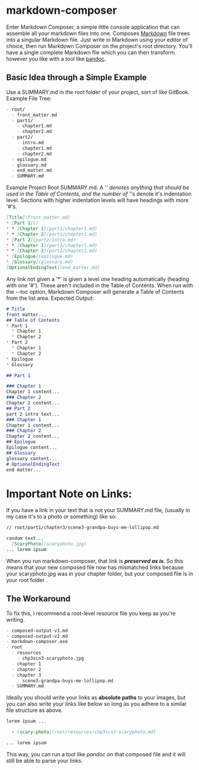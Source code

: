 # markdown-composer
Enter Markdown Composer, a simple little console application that can assemble all your markdown files into one.
Composes [Markdown](https://guides.github.com/features/mastering-markdown/) file trees into a singular Markdown file.
Just write in Markdown using your editor of choice, then run Markdown Composer on the project's root directory.
You'll have a single complete Markdown file which you can then transform however you like with a tool like [pandoc](https://pandoc.org/).

## Basic Idea through a Simple Example
Use a SUMMARY.md in the root folder of your project, sort of like GitBook.
Example File Tree:
``` markdown
- root/
  - front_matter.md
  - part1/
    - chapter1.md
    - chapter2.md
  - part2/
    - intro.md
    - chapter1.md
    - chapter2.md
  - epilogue.md
  - glossary.md
  - end_matter.md
  - SUMMARY.md
```
Example Project Root SUMMARY.md:
A '*' denotes anything that should be used in the Table of Contents, and the number of '*'s denote it's indentation level.
Sections with higher indentation levels will have headings with more '#'s.
``` markdown
[Title](front_matter.md)
* [Part 1]()
* * [Chapter 1](part1/chapter1.md)
* * [Chapter 2](part1/chapter2.md)
* [Part 2](part2/intro.md)    
* * [Chapter 1](part2/chapter1.md)    
* * [Chapter 2](part2/chapter2.md)
* [Epilogue](epilogue.md)
* [Glossary](glossary.md)
[OptionalEndingText](end_matter.md)
```
Any link not given a '*' is given a level one heading automatically (heading with one '#'). These aren't included in the Table of Contents.
When run with the --toc option, Markdown Composer will generate a Table of Contents from the list area.
Expected Output:
``` markdown
# Title
front matter...
## Table of Contents
* Part 1
  * Chapter 1
  * Chapter 2
* Part 2
  * Chapter 1    
  * Chapter 2
* Epilogue
* Glossary

## Part 1

### Chapter 1
Chapter 1 content...
### Chapter 2
Chapter 2 content...
## Part 2
part 2 intro text...
### Chapter 1
Chapter 1 content...
### Chapter 2
Chapter 2 content...
## Epilogue
Epilogue content...
## Glossary
glossary content...
# OptionalEndingText
end matter...
```
# Important Note on Links:
If you have a link in your text that is not your SUMMARY.md file, (usually in my case it's to a photo or something) like so:
``` markdown
// root/part1/chapter3/scene3-grandpa-buys-me-lollipop.md

random text...
  [ScaryPhoto](scaryphoto.jpg)
... lorem ipsum
```
When you run markdown-composer, that link is ***preserved as is***. So this means that your new composed file now has mismatched links because your scaryphoto.jpg was in your chapter folder, but your composed file is in your root folder .

## The Workaround
To fix this, I recommend a root-level resource file you keep as you're writing.
``` markdown
- composed-output-v1.md
- composed-output-v2.md
- markdown-composer.exe
- root
  - resources
    - chp3scn3-scaryphoto.jpg
  - chapter 1
  - chapter 2
  - chapter 3
    - scene3-grandpa-buys-me-lollipop.md
  - SUMMARY.md
```
Ideally you should write your links as **absolute paths** to your images, but you can also 
write your links like below so long as you adhere to a similar file structure as above.
``` markdown
lorem ipsum ...

  + [scary-photo](root/resources/chp3scn3-scaryphoto.md)

... lorem ipsum
```
This way, you can run a tool like *pandoc* on that composed file and it will still be able to parse your links.
